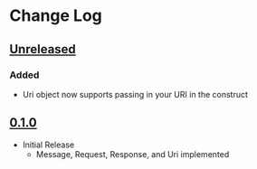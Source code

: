 # Change Log

## [Unreleased]
### Added
* Uri object now supports passing in your URI in the construct


## [0.1.0]
* Initial Release
  * Message, Request, Response, and Uri implemented

[Unreleased]: https://github.com/dSpaceLabs/http-message/compare/v0.1.0...HEAD
[0.1.0]: https://github.com/dSpaceLabs/http-message/compare/b6ad6f6f41d9f4438c100c866188c0194c91498e...v0.1.0
